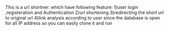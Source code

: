 This is a url shortner:
which have following feature:
1)user login ,registeration and Authentication
2)url shortening
3)redirecting the short url to original url
4)link analysis according to user
since the database is open for all IP address so you can easily clone it and run
